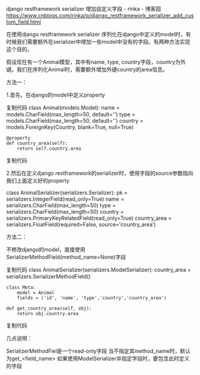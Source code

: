 django restframework serializer 增加自定义字段 - rinka - 博客园 https://www.cnblogs.com/rinka/p/django_restframework_serializer_add_custom_field.html

在使用django restframework serializer 序列化在django中定义的model时，有时候我们需要额外在serializer中增加一些model中没有的字段。有两种方法实现这个目的。

 

假设现在有一个Animal模型，其中有name, type, country字段，country为外键。我们在序列化Animal时，需要额外增加外键country的area信息。

方法一：

1.首先，在django的model中定义property

复制代码
class Animal(models.Model):
    name = models.CharField(max_length=50, default='')
    type = models.CharField(max_length=50, default='')
    country = models.ForeignKey(Country, blank=True, null=True)

    @property
    def country_area(self):
        return self.country.area
  
复制代码
 

2.然后在定义django restframework的serializer时，使用字段的source参数指向我们上面定义好的property

class AnimalSerializer(serializers.Serializer):
    pk = serializers.IntegerField(read_only=True)
    name = serializers.CharField(max_length=50)
    type = serializers.CharField(max_length=50)
    country = serializers.PrimaryKeyRelatedField(read_only=True)
    country_area = serializers.FloatField(required=False, source='country_area’)
 

 

方法二：

不修改django的model，直接使用SerializerMethodField(method_name=None)字段

复制代码
class AnimalSerializer(serializers.ModelSerializer):
    country_area = serializers.SerializerMethodField()

    class Meta:
        model = Animal
        fields = ('id', 'name', 'type','country','country_area')

    def get_country_area(self, obj):
        return obj.country.area 
复制代码
 

几点说明：

SerializerMethodFiel是一个read-only字段
当不指定其method_name时，默认为get_<field_name>
如果使用ModelSerializer并指定字段时，要包含此时定义的字段
